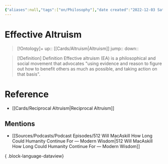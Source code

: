 ```yaml
---
{"aliases":null,"tags":["on/Philosophy"],"date created":"2022-12-03 Sat","edited":"2023-04-06 Thu","dg-publish":true,"permalink":"/cards/effective-altruism/","dgPassFrontmatter":true}
---
```


# Effective Altruism

> [!Ontology]+
> up:: [[Cards/Altruism\|Altruism]]
> jump::
> down:: 

> [!Definition] Definition
> Effective altruism (EA) is a philosophical and social movement that advocates "using evidence and reason to figure out how to benefit others as much as possible, and taking action on that basis".

# Reference
- [[Cards/Reciprocal Altruism\|Reciprocal Altruism]]

## Mentions
- [[Sources/Podcasts/Podcast Episodes/512   Will MacAskill   How Long Could Humanity Continue For — Modern Wisdom\|512   Will MacAskill   How Long Could Humanity Continue For — Modern Wisdom]]

{ .block-language-dataview}